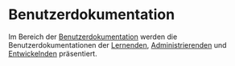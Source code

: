 # Benutzerdokumentation
Im Bereich der [Benutzerdokumentation](Benutzerdokumentation-GE.md)
werden die Benutzerdokumentationen der
[Lernenden](Lehrende-BD.md),
[Administrierenden](Administrierende-BD.md) und
[Entwickelnden](Entwickelnde-BD.md) 
präsentiert. 